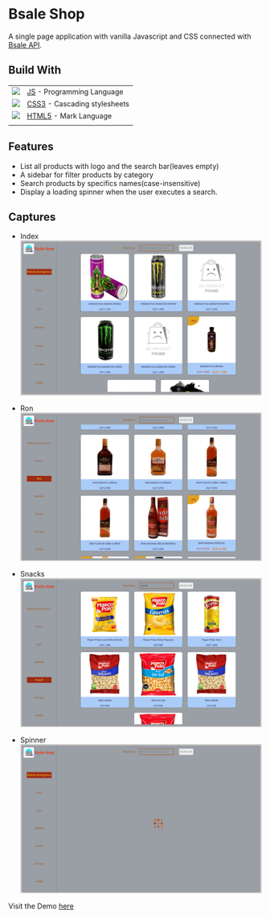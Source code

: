 # Bsale Shop

A single page application with vanilla Javascript and CSS connected with [Bsale API](https://github.com/crehds/crehds--bsale--challenge).

## Build With

|                                                   |                                                        |
| :------------------------------------------------ | :----------------------------------------------------- |
| <img src="https://skillicons.dev/icons?i=js" />   | [JS](https://rubyonrails.org/)  - Programming Language |
| <img src="https://skillicons.dev/icons?i=css" />  | [CSS3](https://mysql.com/) - Cascading stylesheets     |
| <img src="https://skillicons.dev/icons?i=html" /> | [HTML5](https://mysql.com/) - Mark Language            |
|                                                   |                                                        |

## Features

* List all products with logo and the search bar(leaves empty)
* A sidebar for filter products by category
* Search products by specifics names(case-insensitive)
* Display a loading spinner when the user executes a search.

## Captures

* Index
  ![index](https://github.com/crehds/crehds--bsale-challenge-client/blob/main/src/assets/images/index_capture.png?raw=true)

* Ron
  ![ron](https://github.com/crehds/crehds--bsale-challenge-client/blob/main/src/assets/images/ron_capture.png?raw=true)

* Snacks
 ![snack](https://github.com/crehds/crehds--bsale-challenge-client/blob/main/src/assets/images/snacks_capture.png?raw=true)

* Spinner
  ![spinner](https://github.com/crehds/crehds--bsale-challenge-client/blob/main/src/assets/images/spinner_capture.png?raw=true)

Visit the Demo [here](https://crehds-bsale-challenge-client-7biy9klqb-crehds.vercel.app/)
